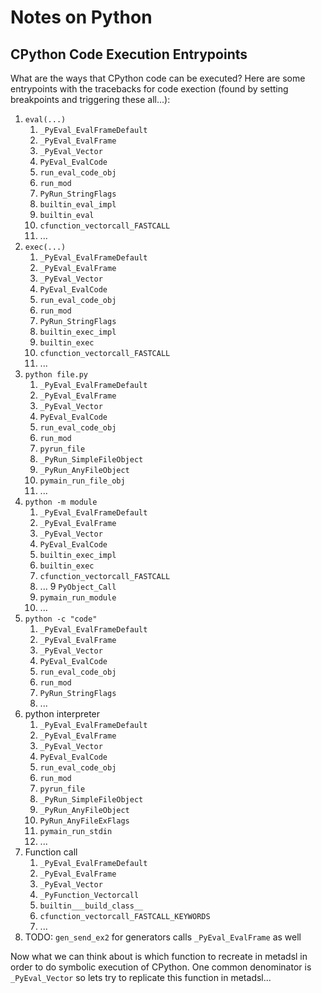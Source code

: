 # Notes on Python

## CPython Code Execution Entrypoints

What are the ways that CPython code can be executed? Here are some entrypoints
with the tracebacks for code exection (found by setting breakpoints and triggering
these all...):

1. `eval(...)`
    1. `_PyEval_EvalFrameDefault`
    2. `_PyEval_EvalFrame`
    3. `_PyEval_Vector`
    4. `PyEval_EvalCode`
    5. `run_eval_code_obj`
    6. `run_mod`
    7. `PyRun_StringFlags`
    8. `builtin_eval_impl`
    9. `builtin_eval`
    10. `cfunction_vectorcall_FASTCALL`
    11. ...
2. `exec(...)`
    1. `_PyEval_EvalFrameDefault`
    2. `_PyEval_EvalFrame`
    3. `_PyEval_Vector`
    4. `PyEval_EvalCode`
    5. `run_eval_code_obj`
    6. `run_mod`
    7. `PyRun_StringFlags`
    5. `builtin_exec_impl`
    6. `builtin_exec`
    7. `cfunction_vectorcall_FASTCALL`
    8. ...
3. `python file.py`
    1. `_PyEval_EvalFrameDefault`
    2. `_PyEval_EvalFrame`
    3. `_PyEval_Vector`
    4. `PyEval_EvalCode`
    5. `run_eval_code_obj`
    6. `run_mod`
    7. `pyrun_file`
    8. `_PyRun_SimpleFileObject`
    9. `_PyRun_AnyFileObject`
    10. `pymain_run_file_obj`
    11. ...
4. `python -m module`
    1. `_PyEval_EvalFrameDefault`
    2. `_PyEval_EvalFrame`
    3. `_PyEval_Vector`
    4. `PyEval_EvalCode`
    5. `builtin_exec_impl`
    6. `builtin_exec`
    7. `cfunction_vectorcall_FASTCALL`
    8. ...
    9 `PyObject_Call`
    10. `pymain_run_module`
    11. ...
5. `python -c "code"`
    1. `_PyEval_EvalFrameDefault`
    2. `_PyEval_EvalFrame`
    3. `_PyEval_Vector`
    4. `PyEval_EvalCode`
    5. `run_eval_code_obj`
    6. `run_mod`
    7. `PyRun_StringFlags`
    8. ...
6. python interpreter
    1. `_PyEval_EvalFrameDefault`
    2. `_PyEval_EvalFrame`
    3. `_PyEval_Vector`
    4. `PyEval_EvalCode`
    5. `run_eval_code_obj`
    6. `run_mod`
    7. `pyrun_file`
    8. `_PyRun_SimpleFileObject`
    9. `_PyRun_AnyFileObject`
    10. `PyRun_AnyFileExFlags`
    11. `pymain_run_stdin`
    12. ...
7. Function call
    1. `_PyEval_EvalFrameDefault`
    2. `_PyEval_EvalFrame`
    3. `_PyEval_Vector`
    4. `_PyFunction_Vectorcall`
    5. `builtin___build_class__`
    6. `cfunction_vectorcall_FASTCALL_KEYWORDS`
    7. ...
8. TODO: `gen_send_ex2` for generators calls `_PyEval_EvalFrame` as well


Now what we can think about is which function to recreate in metadsl in order
to do symbolic execution of CPython. One common denominator is `_PyEval_Vector`
so lets try to replicate this function in metadsl...